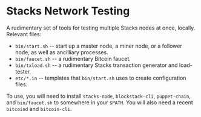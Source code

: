 # Stacks Network Testing

A rudimentary set of tools for testing multiple Stacks nodes at once, locally.
Relevant files:

* `bin/start.sh` -- start up a master node, a miner node, or a follower node, as
  well as ancilliary processes.
* `bin/faucet.sh` -- a rudimentary Bitcoin faucet.
* `bin/txload.sh` -- a rudimentary Stacks transaction generator and load-tester.
* `etc/*.in` -- templates that `bin/start.sh` uses to create configuration
  files.

To use, you will need to install `stacks-node`, `blockstack-cli`,
`puppet-chain`, and `bin/faucet.sh` to somewhere in your `$PATH`.
You will also need a recent `bitcoind` and `bitcoin-cli`.
